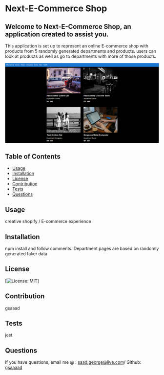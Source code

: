 # Next-E-Commerce Shop

## Welcome to Next-E-Commerce Shop, an application created to assist you.

This application is set up to represent an online E-commerce shop with products from 5 randomly generated departments and products. users can look at products as well as go to departments with more of those products.

![Screenshot](./public/img/Preview.png)

## Table of Contents

- [Usage](#usage)
- [Installation](#installation)
- [License](#license)
- [Contribution](#contribution)
- [Tests](#tests)
- [Questions](#questions)

## Usage

creative shopify / E-commerce experience

## Installation

npm install and follow comments. Department pages are based on randomly generated faker data

## License

[![License: MIT](https://img.shields.io/badge/License-MIT-yellow)]

## Contribution

gsaaad

## Tests

jest

## Questions

If you have questions, email me @ : saad.george@live.com/ Github: [gsaaaad](https://github.com/gsaaaad)
